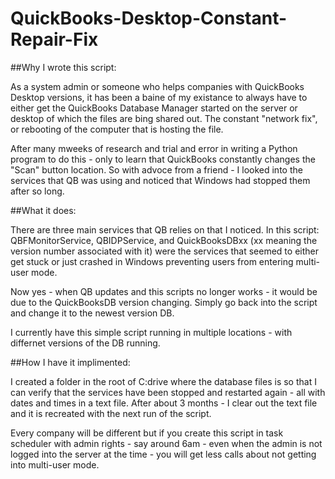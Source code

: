 # QuickBooks-Desktop-Constant-Repair-Fix

##Why I wrote this script:

As a system admin or someone who helps companies with QuickBooks Desktop versions, 
it has been a baine of my existance to always have to either get the QuickBooks Database Manager started on the 
server or desktop of which the files are bing shared out. The constant "network fix", or rebooting of the
computer that is hosting the file. 

After many mweeks of research and trial and error in writing a Python program to do this - only to learn that
QuickBooks constantly changes the "Scan" button location. So with advoce from a friend - I looked into the
services that QB was using and noticed that Windows had stopped them after so long. 

##What it does:

There are three main services that QB relies on that I noticed. In this script:
QBFMonitorService, QBIDPService, and QuickBooksDBxx (xx meaning the version number associated with it) were the services
that seemed to either get stuck or just crashed in Windows preventing users from entering multi-user mode.

Now yes - when QB updates and this scripts no longer works - it would be due to the QuickBooksDB version changing. 
Simply go back into the script and change it to the newest version DB. 

I currently have this simple script running in multiple locations - with differnet versions of the DB running.


##How I have it implimented:

I created a folder in the root of C:drive where the database files is so that I can verify that the services
have been stopped and restarted again - all with dates and times in a text file. After about 3 months - I clear
out the text file and it is recreated with the next run of the script.

Every company will be different but if you create this script in task scheduler with admin rights - say around 6am -
even when the admin is not logged into the server at the time - you will get less calls about not getting into multi-user mode.
